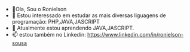- 👋Ola, Sou o Ronielson
- 👀 Estou interessado em estudar as mais diversas liguagens de programação: PHP,JAVA,JASCRIPT
- 🌱 Atualmente estou aprendendo JAVA,JASCRIPT.
- 📫 estou também no Linkedin: https://www.linkedin.com/in/ronielson-sousa

<!---
Roni-Braga/Roni-Braga is a ✨ special ✨ repository because its `README.md` (this file) appears on your GitHub profile.
You can click the Preview link to take a look at your changes.
--->
